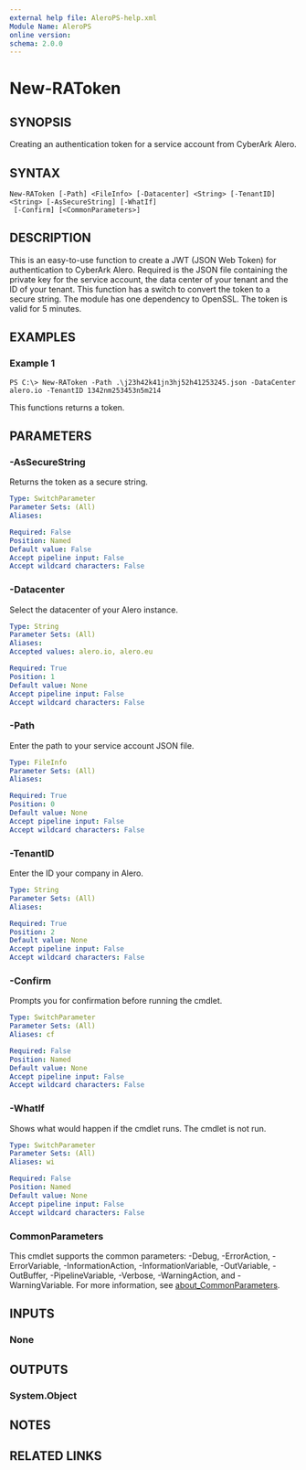 ```yaml
---
external help file: AleroPS-help.xml
Module Name: AleroPS
online version:
schema: 2.0.0
---
```


# New-RAToken

## SYNOPSIS
Creating an authentication token for a service account from CyberArk Alero.

## SYNTAX

```
New-RAToken [-Path] <FileInfo> [-Datacenter] <String> [-TenantID] <String> [-AsSecureString] [-WhatIf]
 [-Confirm] [<CommonParameters>]
```

## DESCRIPTION
This is an easy-to-use function to create a JWT (JSON Web Token) for authentication to CyberArk Alero.
Required is the JSON file containing the private key for the service account, the data center of your tenant and the ID of your tenant.
This function has a switch to convert the token to a secure string.
The module has one dependency to OpenSSL.
The token is valid for 5 minutes.

## EXAMPLES

### Example 1
```
PS C:\> New-RAToken -Path .\j23h42k41jn3hj52h41253245.json -DataCenter alero.io -TenantID 1342nm253453n5m214
```

This functions returns a token.

## PARAMETERS

### -AsSecureString
Returns the token as a secure string.

```yaml
Type: SwitchParameter
Parameter Sets: (All)
Aliases:

Required: False
Position: Named
Default value: False
Accept pipeline input: False
Accept wildcard characters: False
```

### -Datacenter
Select the datacenter of your Alero instance.

```yaml
Type: String
Parameter Sets: (All)
Aliases:
Accepted values: alero.io, alero.eu

Required: True
Position: 1
Default value: None
Accept pipeline input: False
Accept wildcard characters: False
```

### -Path
Enter the path to your service account JSON file.

```yaml
Type: FileInfo
Parameter Sets: (All)
Aliases:

Required: True
Position: 0
Default value: None
Accept pipeline input: False
Accept wildcard characters: False
```

### -TenantID
Enter the ID your company in Alero.

```yaml
Type: String
Parameter Sets: (All)
Aliases:

Required: True
Position: 2
Default value: None
Accept pipeline input: False
Accept wildcard characters: False
```

### -Confirm
Prompts you for confirmation before running the cmdlet.

```yaml
Type: SwitchParameter
Parameter Sets: (All)
Aliases: cf

Required: False
Position: Named
Default value: None
Accept pipeline input: False
Accept wildcard characters: False
```

### -WhatIf
Shows what would happen if the cmdlet runs. The cmdlet is not run.

```yaml
Type: SwitchParameter
Parameter Sets: (All)
Aliases: wi

Required: False
Position: Named
Default value: None
Accept pipeline input: False
Accept wildcard characters: False
```

### CommonParameters
This cmdlet supports the common parameters: -Debug, -ErrorAction, -ErrorVariable, -InformationAction, -InformationVariable, -OutVariable, -OutBuffer, -PipelineVariable, -Verbose, -WarningAction, and -WarningVariable. For more information, see [about_CommonParameters](http://go.microsoft.com/fwlink/?LinkID=113216).

## INPUTS

### None
## OUTPUTS

### System.Object
## NOTES

## RELATED LINKS
